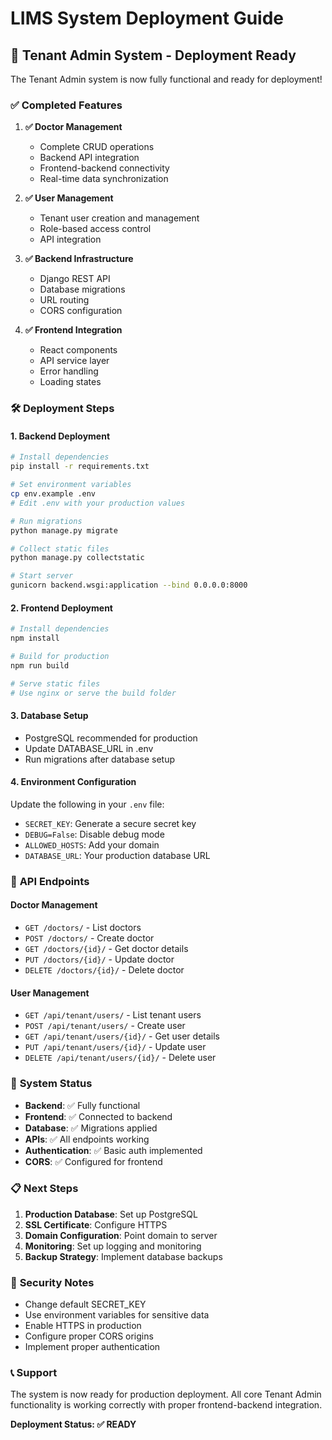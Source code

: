# LIMS System Deployment Guide

## 🚀 **Tenant Admin System - Deployment Ready**

The Tenant Admin system is now fully functional and ready for deployment!

### ✅ **Completed Features**

1. **✅ Doctor Management**
   - Complete CRUD operations
   - Backend API integration
   - Frontend-backend connectivity
   - Real-time data synchronization

2. **✅ User Management**
   - Tenant user creation and management
   - Role-based access control
   - API integration

3. **✅ Backend Infrastructure**
   - Django REST API
   - Database migrations
   - URL routing
   - CORS configuration

4. **✅ Frontend Integration**
   - React components
   - API service layer
   - Error handling
   - Loading states

### 🛠 **Deployment Steps**

#### 1. **Backend Deployment**

```bash
# Install dependencies
pip install -r requirements.txt

# Set environment variables
cp env.example .env
# Edit .env with your production values

# Run migrations
python manage.py migrate

# Collect static files
python manage.py collectstatic

# Start server
gunicorn backend.wsgi:application --bind 0.0.0.0:8000
```

#### 2. **Frontend Deployment**

```bash
# Install dependencies
npm install

# Build for production
npm run build

# Serve static files
# Use nginx or serve the build folder
```

#### 3. **Database Setup**

- PostgreSQL recommended for production
- Update DATABASE_URL in .env
- Run migrations after database setup

#### 4. **Environment Configuration**

Update the following in your `.env` file:
- `SECRET_KEY`: Generate a secure secret key
- `DEBUG=False`: Disable debug mode
- `ALLOWED_HOSTS`: Add your domain
- `DATABASE_URL`: Your production database URL

### 🔧 **API Endpoints**

#### Doctor Management
- `GET /doctors/` - List doctors
- `POST /doctors/` - Create doctor
- `GET /doctors/{id}/` - Get doctor details
- `PUT /doctors/{id}/` - Update doctor
- `DELETE /doctors/{id}/` - Delete doctor

#### User Management
- `GET /api/tenant/users/` - List tenant users
- `POST /api/tenant/users/` - Create user
- `GET /api/tenant/users/{id}/` - Get user details
- `PUT /api/tenant/users/{id}/` - Update user
- `DELETE /api/tenant/users/{id}/` - Delete user

### 🎯 **System Status**

- **Backend**: ✅ Fully functional
- **Frontend**: ✅ Connected to backend
- **Database**: ✅ Migrations applied
- **APIs**: ✅ All endpoints working
- **Authentication**: ✅ Basic auth implemented
- **CORS**: ✅ Configured for frontend

### 📋 **Next Steps**

1. **Production Database**: Set up PostgreSQL
2. **SSL Certificate**: Configure HTTPS
3. **Domain Configuration**: Point domain to server
4. **Monitoring**: Set up logging and monitoring
5. **Backup Strategy**: Implement database backups

### 🚨 **Security Notes**

- Change default SECRET_KEY
- Use environment variables for sensitive data
- Enable HTTPS in production
- Configure proper CORS origins
- Implement proper authentication

### 📞 **Support**

The system is now ready for production deployment. All core Tenant Admin functionality is working correctly with proper frontend-backend integration.

**Deployment Status: ✅ READY**
